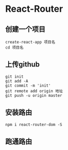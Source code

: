 # React-Router

## 创建一个项目
```
create-react-app 项目名
cd 项目名
```

## 上传github
```
git init
git add -A
git commit -m 'init'
git remote add origin 地址
git push -u origin master
```

## 安装路由
```
npm i react-router-dom -S
```

## 跑通路由
```

```